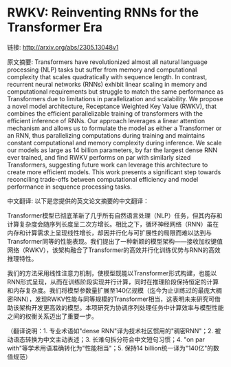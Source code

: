 # RWKV: Reinventing RNNs for the Transformer Era

链接: http://arxiv.org/abs/2305.13048v1

原文摘要:
Transformers have revolutionized almost all natural language processing (NLP)
tasks but suffer from memory and computational complexity that scales
quadratically with sequence length. In contrast, recurrent neural networks
(RNNs) exhibit linear scaling in memory and computational requirements but
struggle to match the same performance as Transformers due to limitations in
parallelization and scalability. We propose a novel model architecture,
Receptance Weighted Key Value (RWKV), that combines the efficient
parallelizable training of transformers with the efficient inference of RNNs.
  Our approach leverages a linear attention mechanism and allows us to
formulate the model as either a Transformer or an RNN, thus parallelizing
computations during training and maintains constant computational and memory
complexity during inference. We scale our models as large as 14 billion
parameters, by far the largest dense RNN ever trained, and find RWKV performs
on par with similarly sized Transformers, suggesting future work can leverage
this architecture to create more efficient models. This work presents a
significant step towards reconciling trade-offs between computational
efficiency and model performance in sequence processing tasks.

中文翻译:
以下是您提供的英文论文摘要的中文翻译：

Transformer模型已彻底革新了几乎所有自然语言处理（NLP）任务，但其内存和计算复杂度会随序列长度呈二次方增长。相比之下，循环神经网络（RNN）虽在内存和计算需求上呈现线性增长，却因并行化与可扩展性的局限而难以达到与Transformer同等的性能表现。我们提出了一种新颖的模型架构——接收加权键值网络（RWKV），该架构融合了Transformer的高效并行化训练优势与RNN的高效推理特性。

我们的方法采用线性注意力机制，使模型既能以Transformer形式构建，也能以RNN形式呈现，从而在训练阶段实现并行计算，同时在推理阶段保持恒定的计算和内存复杂度。我们将模型参数量扩展至140亿规模（迄今为止训练过的最庞大稠密RNN），发现RWKV性能与同等规模的Transformer相当，这表明未来研究可借助该架构开发更高效的模型。本项研究为协调序列处理任务中计算效率与模型性能之间的权衡关系迈出了重要一步。

（翻译说明：1. 专业术语如"dense RNN"译为技术社区惯用的"稠密RNN"；2. 被动语态转换为中文主动表述；3. 长难句拆分符合中文短句习惯；4. "on par with"等学术用语准确转化为"性能相当"；5. 保持14 billion统一译为"140亿"的数值规范）

